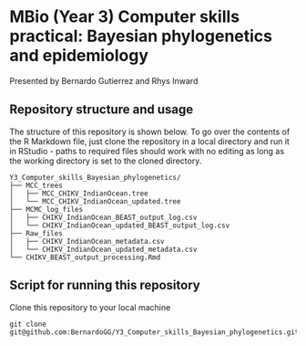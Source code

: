 # MBio (Year 3) Computer skills practical: Bayesian phylogenetics and epidemiology
Presented by Bernardo Gutierrez and Rhys Inward

## Repository structure and usage
The structure of this repository is shown below. To go over the contents of the R Markdown file, just clone the repository in a local directory and run it in RStudio - paths to required files should work with no editing as long as the working directory is set to the cloned directory.

```
Y3_Computer_skills_Bayesian_phylogenetics/
├── MCC_trees
│   ├── MCC_CHIKV_IndianOcean.tree
│   └── MCC_CHIKV_IndianOcean_updated.tree
├── MCMC_log_files
│   ├── CHIKV_IndianOcean_BEAST_output_log.csv
│   └── CHIKV_IndianOcean_updated_BEAST_output_log.csv
├── Raw_files
│   ├── CHIKV_IndianOcean_metadata.csv
│   └── CHIKV_IndianOcean_updated_metadata.csv
└── CHIKV_BEAST_output_processing.Rmd
```

## Script for running this repository
Clone this repository to your local machine

```
git clone git@github.com:BernardoGG/Y3_Computer_skills_Bayesian_phylogenetics.git
```
